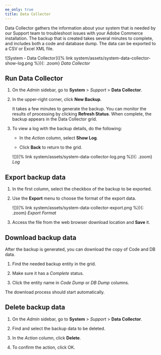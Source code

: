 ```yaml
---
ee_only: true
title: Data Collector
---
```


Data Collector gathers the information about your system that is needed by our Support team to troubleshoot issues with your Adobe Commerce installation. The backup that is created takes several minutes to complete, and includes both a code and database dump. The data can be exported to a CSV or Excel XML file.

![System - Data Collector]({% link system/assets/system-data-collector-show-log.png %}){: .zoom}
_Data Collector_

## Run Data Collector

1. On the _Admin_ sidebar, go to **System** > _Support_ > **Data Collector**.

1. In the upper-right corner, click **New Backup**.

   It takes a few minutes to generate the backup. You can monitor the results of processing by clicking **Refresh Status**. When complete, the backup appears in the Data Collector grid.

1. To view a log with the backup details, do the following:

    - In the _Action_ column, select **Show Log**.

    - Click **Back** to return to the grid.

    ![]({% link system/assets/system-data-collector-log.png %}){: .zoom}
    _Log_

## Export backup data

1. In the first column, select the checkbox of the backup to be exported.

1. Use the **Export** menu to choose the format of the export data.

    ![]({% link system/assets/system-data-collector-export.png %}){: .zoom}
    _Export Format_

1. Access the file from the web browser download location and **Save** it.

## Download backup data

After the backup is generated, you can download the copy of Code and DB data.

1. Find the needed backup entity in the grid.

1. Make sure it has a _Complete_ status.

1. Click the entity name in _Code Dump_ or _DB Dump_ columns.

The download process should start automatically.

## Delete backup data

1. On the _Admin_ sidebar, go to **System** > _Support_ > **Data Collector**.

1. Find and select the backup data to be deleted.

1. In the _Action_ column, click **Delete**.

1. To confirm the action, click <span class="btn">OK</span>.
